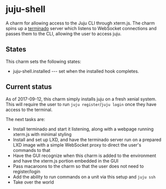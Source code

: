 # juju-shell

A charm for allowing access to the Juju CLI through xterm.js. The charm spins up a [terminado]() server which listens to WebSocket connections and passes them to the CLI, allowing the user to access juju.

## States

This charm sets the following states:

* juju-shell.installed --- set when the installed hook completes.

## Current status

As of 2017-09-12, this charm simply installs juju on a fresh xenial system. This will require the user to run `juju register`/`juju login` once they have access to the terminal.

The next tasks are:

* Install terminado and start it listening, along with a webpage running xterm.js with minimal styling
* Install and set up LXD, and have the terminado server run on a prepared LXD image with a simple WebSocket proxy to direct the user's commands to that
* Have the GUI recognize when this charm is added to the environment and have the xterm.js portion embedded in the GUI
* Pass macaroons to the charm so that the user does not need to register/login
* Add the ability to run commands on a unit via this setup and `juju ssh`
* Take over the world
